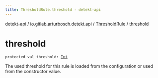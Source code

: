 ```yaml
---
title: ThresholdRule.threshold - detekt-api
---
```


[detekt-api](../../index.html) / [io.gitlab.arturbosch.detekt.api](../index.html) / [ThresholdRule](index.html) / [threshold](./threshold.html)

# threshold

`protected val threshold: `[`Int`](https://kotlinlang.org/api/latest/jvm/stdlib/kotlin/-int/index.html)

The used threshold for this rule is loaded from the configuration or used from the constructor value.

